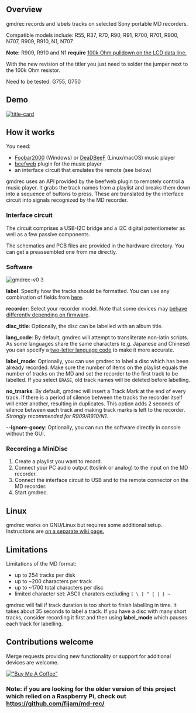 ## Overview
gmdrec records and labels tracks on selected Sony portable MD recorders.

Compatible models include: R55, R37, R70, R90, R91, R700, R701, R900, N707, R909, R910, N1, N707

**Note:** R909, R910 and N1 **require** [100k Ohm pulldown on the LCD data line.](https://github.com/fijam/gmdrec/wiki/Remote-connectors) 

With the new revision of the titler you just need to solder the jumper next to the 100k Ohm resistor.

Need to be tested: G755, G750

## Demo
[![title-card](https://user-images.githubusercontent.com/75824/136713970-b0210516-68b6-4405-a2c9-558976e5be58.png)](https://www.youtube.com/watch?v=6wfP5BtrBSM)

## How it works

You need:

- [Foobar2000](https://www.foobar2000.org/) (Windows) or [DeaDBeeF](https://deadbeef.sourceforge.io/) (Linux/macOS) music player
- [beefweb](https://github.com/hyperblast/beefweb) plugin for the music player
- an interface circuit that emulates the remote (see below)

gmdrec uses an API provided by the beefweb plugin to remotely control a music player. It grabs the track names from a playlist and breaks them down into a sequence of buttons to press. These are translated by the interface circuit into signals recognized by the MD recorder.

### Interface circuit

The circuit comprises a USB-I2C bridge and a I2C digital potentiometer as well as a few passive components. 

The schematics and PCB files are provided in the hardware directory. You can get a preassembled one from me directly.

### Software
![gmdrec-v0 3](https://user-images.githubusercontent.com/75824/140431457-25fa2b6e-e49f-4961-b3a1-644eece69dab.png)


**label**: Specify how the tracks should be formatted. You can use any combination of fields from [here](https://wiki.hydrogenaud.io/index.php?title=Foobar2000:Title_Formatting_Reference#Remapped_metadata_fields).

**recorder**: Select your recorder model. Note that some devices may [behave differently depending on firmware](https://github.com/fijam/gmdrec/wiki/Troubleshooting#firmware-revisions).

**disc_title**: Optionally, the disc can be labelled with an album title.

**lang_code**: By default, gmdrec will attempt to transliterate non-latin scripts. As some languages share the same characters (e.g. Japanese and Chinese) you can specify a [two-letter language code](https://en.wikipedia.org/wiki/List_of_ISO_639-1_codes) to make it more accurate.

**label_mode**: Optionally, you can use gmdrec to label a disc which has been already recorded. Make sure the number of items on the playlist equals the number of tracks on the MD and set the recorder to the first track to be labelled. If you select `ERASE`, old track names will be deleted before labelling.

**no_tmarks**: By default, gmdrec will insert a Track Mark at the end of every track. If there is a period of silence between the tracks the recorder itself will enter another, resulting in duplicates. This option adds 2 seconds of silence between each track and making track marks is left to the recorder. *Strongly recommended for R909/R910/N1.*

**--ignore-gooey**: Optionally, you can run the software directly in console without the GUI.

### Recording a MiniDisc

1. Create a playlist you want to record.
2. Connect your PC audio output (toslink or analog) to the input on the MD recorder.
3. Connect the interface circuit to USB and to the remote connector on the MD recorder.
4. Start gmdrec.

## Linux

gmdrec works on GNU/Linux but requires some additional setup. Instructions are [on a separate wiki page.](https://github.com/fijam/gmdrec/wiki/Linux-setup)

## Limitations

Limitations of the MD format:

- up to 254 tracks per disk
- up to ~200 characters per track
- up to ~1700 total characters per disc
- limited character set: ASCII charaters excluding `[ \ ] ^ { | } ~`

gmdrec will fail if track duration is too short to finish labelling in time. It takes about 35 seconds to label a track. If you have a disc with many short tracks, consider recording it first and then using **label_mode** which pauses each track for labelling.

## Contributions welcome

Merge requests providing new functionality or support for additional devices are welcome. 


[!["Buy Me A Coffee"](https://www.buymeacoffee.com/assets/img/custom_images/orange_img.png)](https://www.buymeacoffee.com/fijam)

### Note: if you are looking for the older version of this project which relied on a Raspberry Pi, check out https://github.com/fijam/md-rec/
